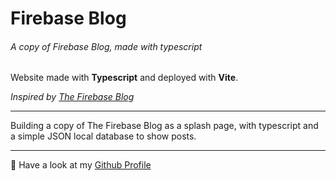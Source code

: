 # Firebase Blog
###### A copy of Firebase Blog, made with typescript

Website made with **Typescript** and deployed with **Vite**.

_Inspired by [The Firebase Blog](https://firebase.blog/)_

---

Building a copy of The Firebase Blog as a splash page, with typescript and a simple JSON local database to show posts.

---

🚀 Have a look at my [Github Profile](https://github.com/diogoagostinho)
